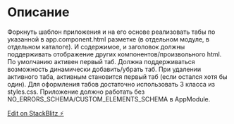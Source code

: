 # Описание

Форкнуть шаблон приложения и на его основе реализовать табы по указанной в app.component.html разметке (в отдельном модуле, в отдельном каталоге). И содержимое, и заголовок должны поддерживать отображение других компонентов/произвольного html. По умолчанию активен первый таб. Должна поддерживаться возможность динамически добавить/убрать таб. При удалении активного таба, активным становится первый таб (если остался хотя бы один). Для оформления табов достаточно использовать 3 класса из styles.css. Приложение должно работать без NO_ERRORS_SCHEMA/CUSTOM_ELEMENTS_SCHEMA в AppModule.

[Edit on StackBlitz ⚡️](https://stackblitz.com/edit/vim8-1-tabs-template-fra9ow)
